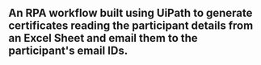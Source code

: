 ## An RPA workflow built using UiPath to generate certificates reading the participant details from an Excel Sheet and email them to the participant's email IDs.
